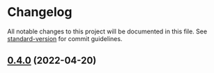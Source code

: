 # Changelog

All notable changes to this project will be documented in this file. See [standard-version](https://github.com/conventional-changelog/standard-version) for commit guidelines.

## [0.4.0](https://kbss.felk.cvut.cz/git/s-forms/compare/v0.3.11...v0.4.0) (2022-04-20)
